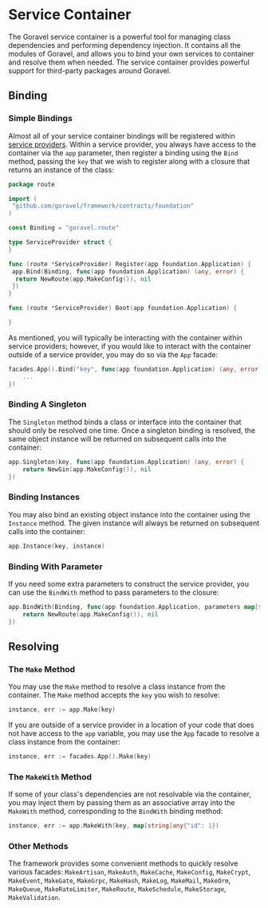 # Service Container

The Goravel service container is a powerful tool for managing class dependencies and performing dependency injection. It
contains all the modules of Goravel, and allows you to bind your own services to container and resolve them when needed.
The service container provides powerful support for third-party packages around Goravel.

## Binding

### Simple Bindings

Almost all of your service container bindings will be registered within [service providers](./service-providers.md).
Within a service provider, you always have access to the container via the `app` parameter, then register a binding
using the `Bind` method, passing the `key` that we wish to register along with a closure that returns an instance of the
class:

```go
package route

import (
 "github.com/goravel/framework/contracts/foundation"
)

const Binding = "goravel.route"

type ServiceProvider struct {
}

func (route *ServiceProvider) Register(app foundation.Application) {
 app.Bind(Binding, func(app foundation.Application) (any, error) {
  return NewRoute(app.MakeConfig()), nil
 })
}

func (route *ServiceProvider) Boot(app foundation.Application) {

}
```

As mentioned, you will typically be interacting with the container within service providers; however, if you would like
to interact with the container outside of a service provider, you may do so via the `App` facade:

```go
facades.App().Bind("key", func(app foundation.Application) (any, error) {
    ...
})
```

### Binding A Singleton

The `Singleton` method binds a class or interface into the container that should only be resolved one time. Once a
singleton binding is resolved, the same object instance will be returned on subsequent calls into the container:

```go
app.Singleton(key, func(app foundation.Application) (any, error) {
    return NewGin(app.MakeConfig()), nil
})
```

### Binding Instances

You may also bind an existing object instance into the container using the `Instance` method. The given instance will
always be returned on subsequent calls into the container:

```go
app.Instance(key, instance)
```

### Binding With Parameter

If you need some extra parameters to construct the service provider, you can use the `BindWith` method to pass
parameters to the closure:

```go
app.BindWith(Binding, func(app foundation.Application, parameters map[string]any) (any, error) {
    return NewRoute(app.MakeConfig()), nil
})
```

## Resolving

### The `Make` Method

You may use the `Make` method to resolve a class instance from the container. The `Make` method accepts the `key` you
wish to resolve:

```go
instance, err := app.Make(key)
```

If you are outside of a service provider in a location of your code that does not have access to the `app` variable, you
may use the `App` facade to resolve a class instance from the container:

```go
instance, err := facades.App().Make(key)
```

### The `MakeWith` Method

If some of your class's dependencies are not resolvable via the container, you may inject them by passing them as an
associative array into the `MakeWith` method, corresponding to the `BindWith` binding method:

```go
instance, err := app.MakeWith(key, map[string]any{"id": 1})
```

### Other Methods

The framework provides some convenient methods to quickly resolve various facades: `MakeArtisan`, `MakeAuth`,
`MakeCache`, `MakeConfig`, `MakeCrypt`, `MakeEvent`, `MakeGate`, `MakeGrpc`, `MakeHash`, `MakeLog`, `MakeMail`,
`MakeOrm`, `MakeQueue`, `MakeRateLimiter`, `MakeRoute`, `MakeSchedule`, `MakeStorage`, `MakeValidation`.
